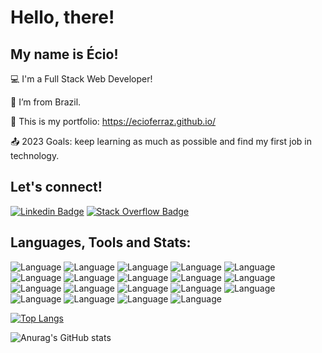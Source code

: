 # Hello, there!

 
## My name is Écio!
 

:computer: I'm a Full Stack Web Developer!

:house_with_garden: I’m from Brazil.

:open_file_folder: This is my portfolio: https://ecioferraz.github.io/

:outbox_tray: 2023 Goals: keep learning as much as possible and find my first job in technology.

 

## Let's connect!
[![Linkedin Badge](https://img.shields.io/badge/-LinkedIn-blue?style=flat-square&logo=Linkedin&logoColor=white&link=https://www.linkedin.com/in/ecioferraz/)]( https://www.linkedin.com/in/ecioferraz/) [![Stack Overflow Badge](https://img.shields.io/badge/Stack_Overflow-FE7A16?style=flat-square&logo=stack-overflow&logoColor=white&linkhttps://stackoverflow.com/users/17501758/%c3%89cio-ferraz)](https://stackoverflow.com/users/17501758/%c3%89cio-ferraz)

## Languages, Tools and Stats:

![Language](https://img.shields.io/badge/Git-F05032?style=flat-square&logo=git&logoColor=white) ![Language](https://img.shields.io/badge/JavaScript-323330?style=flat-square&logo=javascript&logoColor=F7DF1E) ![Language](https://img.shields.io/badge/HTML5-E34F26?style=flat-square&logo=html5&logoColor=white) ![Language](https://img.shields.io/badge/CSS3-1572B6?style=flat-square&logo=css3&logoColor=white) ![Language](https://img.shields.io/badge/React-20232A?style=flat-square&logo=react&logoColor=61DAFB) ![Language](https://img.shields.io/badge/eslint-3A33D1?style=flat-square&logo=eslint&logoColor=white) ![Language](https://img.shields.io/badge/TypeScript-007ACC?style=flat-square&logo=typescript&logoColor=white) ![Language](https://img.shields.io/badge/Linux-FCC624?style=flat-square&logo=linux&logoColor=black) ![Language](https://img.shields.io/badge/Express.js-000000?style=flat-square&logo=express&logoColor=white) ![Language](https://img.shields.io/badge/Sequelize-52B0E7?style=flat-square&logo=Sequelize&logoColor=white) ![Language](https://img.shields.io/badge/Jest-C21325?style=flat-square&logo=jest&logoColor=white) ![Language](https://img.shields.io/badge/MySQL-005C84?style=flat-square&logo=mysql&logoColor=white) ![Language](https://img.shields.io/badge/Node.js-339933?style=flat-square&logo=nodedotjs&logoColor=white) ![Language](https://img.shields.io/badge/MongoDB-4EA94B?style=flat-square&logo=mongodb&logoColor=white) ![Language](https://img.shields.io/badge/Docker-2CA5E0?style=flat-square&logo=docker&logoColor=white) ![Language](https://img.shields.io/badge/Slack-4A154B?style=flat-square&logo=slack&logoColor=white) ![Language](https://img.shields.io/badge/Visual_Studio_Code-0078D4?style=flat-square&logo=visual%20studio%20code&logoColor=white) ![Language](https://img.shields.io/badge/Java-ED8B00?style=flat-square&logo=java&logoColor=white) ![Language](https://img.shields.io/badge/Python-FFD43B?style=flat-square&logo=python&logoColor=blue)

[![Top Langs](https://github-readme-stats.vercel.app/api/top-langs/?username=ecioferraz&layout=compact)](https://github.com/ecioferraz/github-readme-stats)

![Anurag's GitHub stats](https://github-readme-stats.vercel.app/api?username=ecioferraz&show_icons=true&theme=vision-friendly-dark)

